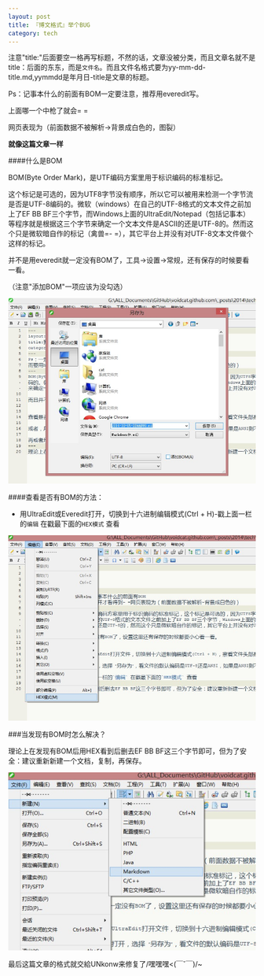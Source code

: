```yaml
---
layout: post
title: 『博文格式』举个BUG
category: tech
---
```


注意"title:"后面要空一格再写标题，不然的话，文章没被分类，而且文章名就不是title：后面的东东，而是`文件名`。而且文件名格式要为yy-mm-dd-title.md,yymmdd是年月日-title是文章的标题。

Ps：记事本什么的前面有BOM一定要注意，推荐用everedit写。

上面哪一个中枪了就会= =

网页表现为（前面数据不被解析->背景成白色的，图裂）

**就像这篇文章一样**


####什么是BOM

BOM(Byte Order Mark)，是UTF编码方案里用于标识编码的标准标记。

这个标记是可选的，因为UTF8字节没有顺序，所以它可以被用来检测一个字节流是否是UTF-8编码的。微软（windows）在自己的UTF-8格式的文本文件之前加上了EF BB BF三个字节，而Windows上面的UltraEdit/Notepad（包括记事本）等程序就是根据这三个字节来确定一个文本文件是ASCII的还是UTF-8的。然而这个只是微软暗自作的标记（禽兽=- =），其它平台上并没有对UTF-8文本文件做个这样的标记。

并不是用everedit就一定没有BOM了，工具->设置->常规，还有保存的时候要看一看。

（注意"添加BOM"一项应该为没勾选）

<img class="cover" src="/images/2014/10/tech/2014-1005112921383.jpg" />

####查看是否有BOM的方法：

- 用UltraEdit或Everedit打开，切换到十六进制编辑模式(Ctrl + H)-戳上面一栏的`编辑` 在戳最下面的`HEX模式` 查看

<img class="cover" src="/images/2014/10/tech/2014-1005112850773.jpg" />

###当发现有BOM时怎么解决？

理论上在发现有BOM后用HEX看到后删去EF BB BF这三个字节即可，但为了安全：建议重新新建一个文档，复制，再保存。

<img class="cover" src="/images/2014/10/tech/2014-1005112834587.jpg" />

最后这篇文章的格式就交給UNkonw来修复了/嘿嘿嘿<(￣ˇ￣)/~